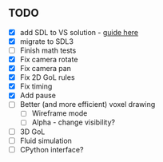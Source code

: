 ## TODO

- [x] add SDL to VS solution - [guide here](https://github.com/libsdl-org/SDL/blob/main/docs/INTRO-visualstudio.md)
- [x] migrate to SDL3
- [ ] Finish math tests
- [x] Fix camera rotate
- [x] Fix camera pan
- [x] Fix 2D GoL rules
- [x] Fix timing
- [x] Add pause
- [ ] Better (and more efficient) voxel drawing
    - [ ] Wireframe mode
    - [ ] Alpha - change visibility?
- [ ] 3D GoL
- [ ] Fluid simulation
- [ ] CPython interface?
